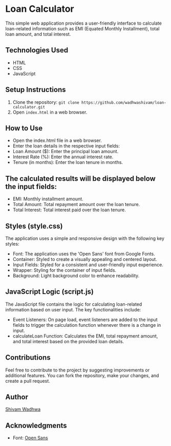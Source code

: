 # Loan Calculator

This simple web application provides a user-friendly interface to calculate loan-related information such as EMI (Equated Monthly Installment), total loan amount, and total interest.

## Technologies Used

- HTML
- CSS
- JavaScript

## Setup Instructions

1. Clone the repository: `git clone https://github.com/wadhwashivam/loan-calculator.git`
2. Open `index.html` in a web browser.

## How to Use

- Open the index.html file in a web browser.
- Enter the loan details in the respective input fields:
- Loan Amount ($): Enter the principal loan amount.
- Interest Rate (%): Enter the annual interest rate.
- Tenure (in months): Enter the loan tenure in months.

## The calculated results will be displayed below the input fields:
- EMI: Monthly installment amount.
- Total Amount: Total repayment amount over the loan tenure.
- Total Interest: Total interest paid over the loan tenure.

## Styles (style.css)

The application uses a simple and responsive design with the following key styles:

- Font: The application uses the 'Open Sans' font from Google Fonts.
- Container: Styled to create a visually appealing and centered layout.
- Input Fields: Styled for a consistent and user-friendly input experience.
- Wrapper: Styling for the container of input fields.
- Background: Light background color to enhance readability.

## JavaScript Logic (script.js)

The JavaScript file contains the logic for calculating loan-related information based on user input. The key functionalities include:

- Event Listeners: On page load, event listeners are added to the input fields to trigger the calculation function whenever there is a change in input.
- calculateLoan Function: Calculates the EMI, total repayment amount, and total interest based on the provided loan details.

## Contributions

Feel free to contribute to the project by suggesting improvements or additional features. You can fork the repository, make your changes, and create a pull request.


## Author

[Shivam Wadhwa](https://github.com/wadhwashivam)

## Acknowledgments

- Font: [Open Sans](https://fonts.google.com/css2?family=Open+Sans&display=swap)
